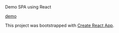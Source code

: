 Demo SPA using React

[demo](http://lazy-coding.com/react/spa/#/)


This project was bootstrapped with [Create React App](https://github.com/facebookincubator/create-react-app).
